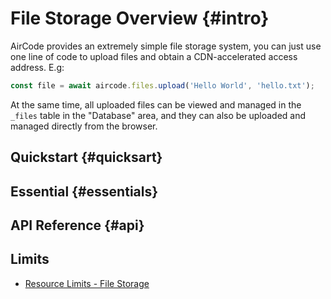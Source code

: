 # File Storage Overview {#intro}

AirCode provides an extremely simple file storage system, you can just use one line of code to upload files and obtain a CDN-accelerated access address. E.g:

```js
const file = await aircode.files.upload('Hello World', 'hello.txt');
```

At the same time, all uploaded files can be viewed and managed in the `_files` table in the "Database" area, and they can also be uploaded and managed directly from the browser.

## Quickstart {#quicksart}

<ListBoxContainer>
<ListBox
  title="File Storage Quickstart"
  link="/getting-started/files"
  description="Quickly get started with AirCode's file storage feature, learn how to upload, download, and delete files."
  single
/>
</ListBoxContainer>

## Essential {#essentials}

<ListBoxContainer>
<ListBox
  link="/guide/files/upload"
  title="Upload Files"
  description="Upload files to the cloud with one line of code, and obtain a CDN-accelerated access address"
/>
<ListBox
  link="/guide/files/download"
  title="Download Files"
  description="Download files to the local for processing, such as text analysis, adding watermark, etc."
/>
<ListBox
  link="/guide/files/delete"
  title="Delete Files"
  description="Delete unnecessary files, and the deletion will be automatically synchronized to the global CDN node"
/>
</ListBoxContainer>

## API Reference {#api}

<ListBoxContainer>
<ListBox
  link="/reference/server/files-api"
  title="File Storage API"
  description="All API definitions about aircode.files"
/>
</ListBoxContainer>

## Limits

- [Resource Limits - File Storage](/about/limits#files)
